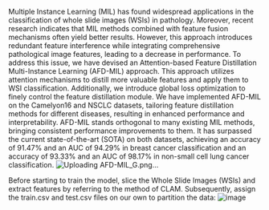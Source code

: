 Multiple Instance Learning (MIL) has found widespread applications in the classification of whole slide images (WSIs) in pathology. Moreover, recent research indicates that MIL methods combined with feature fusion mechanisms often yield better results. However, this approach introduces redundant feature interference while integrating comprehensive pathological image features, leading to a decrease in performance. To address this issue, we have devised an Attention-based Feature Distillation Multi-Instance Learning (AFD-MIL) approach. This approach utilizes attention mechanisms to distill more valuable features and apply them to WSI classification. Additionally, we introduce global loss optimization to finely control the feature distillation module. We have implemented AFD-MIL on the Camelyon16 and NSCLC datasets, tailoring feature distillation methods for different diseases, resulting in enhanced performance and interpretability. AFD-MIL stands orthogonal to many existing MIL methods, bringing consistent performance improvements to them. It has surpassed the current state-of-the-art (SOTA) on both datasets, achieving an accuracy of 91.47% and an AUC of 94.29% in breast cancer classification and an accuracy of 93.33% and an AUC of 98.17% in non-small cell lung cancer classification.
![Uploading AFD-MIL_G.png…]()


Before starting to train the model, slice the Whole Slide Images (WSIs) and extract features by referring to the method of CLAM. Subsequently, assign the train.csv and test.csv files on our own to partition the data:
![image](https://github.com/user-attachments/assets/b83629c6-9ba9-41c5-a80b-0ae472258a58)
